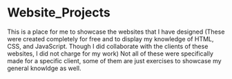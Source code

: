 # Website_Projects
This is a place for me to showcase the websites that I have designed (These were created completely for free and to display my knowledge of HTML, CSS, and JavaScript. Though I did collaborate with the clients of these websites, I did not charge for my work)
Not all of these were specifically made for a specific client, some of them are just exercises to showcase my general knowldge as well. 
